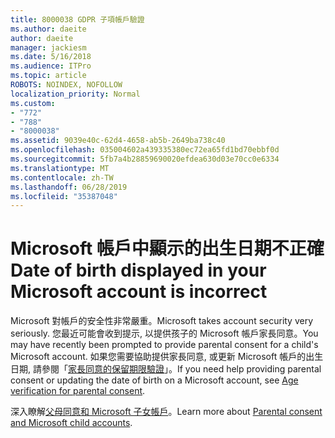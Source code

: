 ```yaml
---
title: 8000038 GDPR 子項帳戶驗證
ms.author: daeite
author: daeite
manager: jackiesm
ms.date: 5/16/2018
ms.audience: ITPro
ms.topic: article
ROBOTS: NOINDEX, NOFOLLOW
localization_priority: Normal
ms.custom:
- "772"
- "788"
- "8000038"
ms.assetid: 9039e40c-62d4-4658-ab5b-2649ba738c40
ms.openlocfilehash: 035004602a439335380ec72ea65fd1bd70ebbf0d
ms.sourcegitcommit: 5fb7a4b28859690020efdea630d03e70cc0e6334
ms.translationtype: MT
ms.contentlocale: zh-TW
ms.lasthandoff: 06/28/2019
ms.locfileid: "35387048"
---
```

# <a name="date-of-birth-displayed-in-your-microsoft-account-is-incorrect"></a><span data-ttu-id="6cb3e-102">Microsoft 帳戶中顯示的出生日期不正確</span><span class="sxs-lookup"><span data-stu-id="6cb3e-102">Date of birth displayed in your Microsoft account is incorrect</span></span>

<span data-ttu-id="6cb3e-103">Microsoft 對帳戶的安全性非常嚴重。</span><span class="sxs-lookup"><span data-stu-id="6cb3e-103">Microsoft takes account security very seriously.</span></span> <span data-ttu-id="6cb3e-104">您最近可能會收到提示, 以提供孩子的 Microsoft 帳戶家長同意。</span><span class="sxs-lookup"><span data-stu-id="6cb3e-104">You may have recently been prompted to provide parental consent for a child's Microsoft account.</span></span> <span data-ttu-id="6cb3e-105">如果您需要協助提供家長同意, 或更新 Microsoft 帳戶的出生日期, 請參閱「[家長同意的保留期限驗證](https://go.microsoft.com/fwlink/p/?linkid=874364)」。</span><span class="sxs-lookup"><span data-stu-id="6cb3e-105">If you need help providing parental consent or updating the date of birth on a Microsoft account, see [Age verification for parental consent](https://go.microsoft.com/fwlink/p/?linkid=874364).</span></span>
  
<span data-ttu-id="6cb3e-106">深入瞭解[父母同意和 Microsoft 子女帳戶](https://go.microsoft.com/fwlink/p/?linkid=874365)。</span><span class="sxs-lookup"><span data-stu-id="6cb3e-106">Learn more about [Parental consent and Microsoft child accounts](https://go.microsoft.com/fwlink/p/?linkid=874365).</span></span>
  